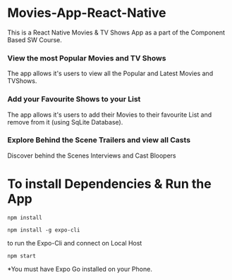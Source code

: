 # Movies-App-React-Native
This is a React Native Movies & TV Shows App as a part of the Component Based SW Course. 

### View the most Popular Movies and TV Shows
The app allows it's users to view all the Popular and Latest Movies and TVShows.

### Add your Favourite Shows to your List
The app allows it's users to add their Movies to their favourite List and remove from it (using SqLite Database).

### Explore Behind the Scene Trailers and view all Casts
Discover behind the Scenes Interviews and Cast Bloopers 

# To install Dependencies & Run the App

`npm install`

`npm install -g expo-cli`

to run the Expo-Cli and connect on Local Host

`npm start`

*You must have Expo Go installed on your Phone.
